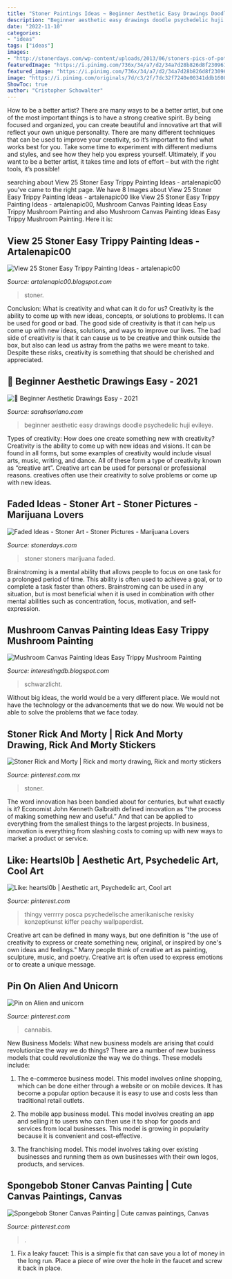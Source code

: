 ```yaml
---
title: "Stoner Paintings Ideas ~ Beginner Aesthetic Easy Drawings Doodle Psychedelic Huji Evileye"
description: "Beginner aesthetic easy drawings doodle psychedelic huji evileye"
date: "2022-11-10"
categories:
- "ideas"
tags: ["ideas"]
images:
- "http://stonerdays.com/wp-content/uploads/2013/06/stoners-pics-of-pot-marijuana-pictures-571.jpg"
featuredImage: "https://i.pinimg.com/736x/34/a7/d2/34a7d28b826d8f2309619d66a2599033.jpg"
featured_image: "https://i.pinimg.com/736x/34/a7/d2/34a7d28b826d8f2309619d66a2599033.jpg"
image: "https://i.pinimg.com/originals/7d/c3/2f/7dc32f7240e00341ddb16084c6ac5313.jpg"
ShowToc: true
author: "Cristopher Schowalter"
---
```



How to be a better artist?
There are many ways to be a better artist, but one of the most important things is to have a strong creative spirit. By being focused and organized, you can create beautiful and innovative art that will reflect your own unique personality. There are many different techniques that can be used to improve your creativity, so it’s important to find what works best for you. Take some time to experiment with different mediums and styles, and see how they help you express yourself. Ultimately, if you want to be a better artist, it takes time and lots of effort – but with the right tools, it’s possible!

	

		
searching about View 25 Stoner Easy Trippy Painting Ideas - artalenapic00 you've came to the right page. We have 8 Images about View 25 Stoner Easy Trippy Painting Ideas - artalenapic00 like View 25 Stoner Easy Trippy Painting Ideas - artalenapic00, Mushroom Canvas Painting Ideas Easy Trippy Mushroom Painting and also Mushroom Canvas Painting Ideas Easy Trippy Mushroom Painting. Here it is:
		
    
## View 25 Stoner Easy Trippy Painting Ideas - Artalenapic00

<img loading=lazy src="https://lh5.googleusercontent.com/proxy/QGllBC6RCdVqeXR0NorTHB-5NQQqgSqVMU5WayBAyfCOX6ec_uOjImzgS978X1RgVfNd7BYXvh6glwIBE0tLum3P8VlaVfYZF8VlLt18jaLpNxMwC85kAqtaloYskc5A5pZ0smM-ZUox4A=w1200-h630-p-k-no-nu" onerror="this.onerror=null;this.src='https://tse2.mm.bing.net/th?id=OIP.M8heABo2T2mf4sgu6wj3JAHaHS&amp;pid=15.1';" alt="View 25 Stoner Easy Trippy Painting Ideas - artalenapic00">

_Source: artalenapic00.blogspot.com_

>stoner. 

	

Conclusion: What is creativity and what can it do for us?
Creativity is the ability to come up with new ideas, concepts, or solutions to problems. It can be used for good or bad. The good side of creativity is that it can help us come up with new ideas, solutions, and ways to improve our lives. The bad side of creativity is that it can cause us to be creative and think outside the box, but also can lead us astray from the paths we were meant to take. Despite these risks, creativity is something that should be cherished and appreciated.

    
## 🖤 Beginner Aesthetic Drawings Easy - 2021

<img loading=lazy src="https://i.pinimg.com/originals/15/86/16/1586166031f90a1223016a25c3d0f79f.jpg" onerror="this.onerror=null;this.src='https://tse4.mm.bing.net/th?id=OIP.niTqYNNvi81dzco9n6wy6AHaJ4&amp;pid=15.1';" alt="🖤 Beginner Aesthetic Drawings Easy - 2021">

_Source: sarahsoriano.com_

>beginner aesthetic easy drawings doodle psychedelic huji evileye. 

	

Types of creativity: How does one create something new with creativity?
Creativity is the ability to come up with new ideas and visions. It can be found in all forms, but some examples of creativity would include visual arts, music, writing, and dance. All of these form a type of creativity known as “creative art”. Creative art can be used for personal or professional reasons. creatives often use their creativity to solve problems or come up with new ideas.

    
## Faded Ideas - Stoner Art - Stoner Pictures - Marijuana Lovers

<img loading=lazy src="http://stonerdays.com/wp-content/uploads/2013/06/stoners-pics-of-pot-marijuana-pictures-571.jpg" onerror="this.onerror=null;this.src='https://tse2.mm.bing.net/th?id=OIP.pOcy8g-H3FCazk-UGyaODgHaJb&amp;pid=15.1';" alt="Faded Ideas - Stoner Art - Stoner Pictures - Marijuana Lovers">

_Source: stonerdays.com_

>stoner stoners marijuana faded. 

	

Brainstroming is a mental ability that allows people to focus on one task for a prolonged period of time. This ability is often used to achieve a goal, or to complete a task faster than others. Brainstroming can be used in any situation, but is most beneficial when it is used in combination with other mental abilities such as concentration, focus, motivation, and self-expression.

    
## Mushroom Canvas Painting Ideas Easy Trippy Mushroom Painting

<img loading=lazy src="https://i.pinimg.com/originals/7d/c3/2f/7dc32f7240e00341ddb16084c6ac5313.jpg" onerror="this.onerror=null;this.src='https://tse4.mm.bing.net/th?id=OIP.w7XmbCG2KEk3VywYLshFEwHaNK&amp;pid=15.1';" alt="Mushroom Canvas Painting Ideas Easy Trippy Mushroom Painting">

_Source: interestingdb.blogspot.com_

>schwarzlicht. 

	

Without big ideas, the world would be a very different place. We would not have the technology or the advancements that we do now. We would not be able to solve the problems that we face today.

    
## Stoner Rick And Morty | Rick And Morty Drawing, Rick And Morty Stickers

<img loading=lazy src="https://i.pinimg.com/736x/b9/c4/b9/b9c4b9875fd9723517196eda68c5da72.jpg" onerror="this.onerror=null;this.src='https://tse3.mm.bing.net/th?id=OIP.RoIVuoCHJsktEgaLS2EGTAHaHQ&amp;pid=15.1';" alt="Stoner Rick and Morty | Rick and morty drawing, Rick and morty stickers">

_Source: pinterest.com.mx_

>stoner. 

	

The word innovation has been bandied about for centuries, but what exactly is it? Economist John Kenneth Galbraith defined innovation as “the process of making something new and useful.” And that can be applied to everything from the smallest things to the largest projects. In business, innovation is everything from slashing costs to coming up with new ways to market a product or service.

    
## Like: Heartsl0b | Aesthetic Art, Psychedelic Art, Cool Art

<img loading=lazy src="https://i.pinimg.com/originals/39/5b/c2/395bc2d451c043f0d499b6b1715f5de2.jpg" onerror="this.onerror=null;this.src='https://tse3.mm.bing.net/th?id=OIP.6IXCNL9-gD7aFr2afdoYiwHaK3&amp;pid=15.1';" alt="Like: heartsl0b | Aesthetic art, Psychedelic art, Cool art">

_Source: pinterest.com_

>thingy verrrry posca psychedelische amerikanische rexisky konzeptkunst kiffer peachy wallpaperdist. 

	

Creative art can be defined in many ways, but one definition is "the use of creativity to express or create something new, original, or inspired by one's own ideas and feelings." Many people think of creative art as painting, sculpture, music, and poetry. Creative art is often used to express emotions or to create a unique message.

    
## Pin On Alien And Unicorn

<img loading=lazy src="https://i.pinimg.com/originals/0c/fe/62/0cfe6269c5f33ec5629e76cf7e405910.jpg" onerror="this.onerror=null;this.src='https://tse1.mm.bing.net/th?id=OIP.x55LJiNHA2aRYtp39CLCfQHaO0&amp;pid=15.1';" alt="Pin on Alien and unicorn">

_Source: pinterest.com_

>cannabis. 

	

New Business Models: What new business models are arising that could revolutionize the way we do things?
There are a number of new business models that could revolutionize the way we do things. These models include:
1. The e-commerce business model. This model involves online shopping, which can be done either through a website or on mobile devices. It has become a popular option because it is easy to use and costs less than traditional retail outlets.

2. The mobile app business model. This model involves creating an app and selling it to users who can then use it to shop for goods and services from local businesses. This model is growing in popularity because it is convenient and cost-effective.

3. The franchising model. This model involves taking over existing businesses and running them as own businesses with their own logos, products, and services.

    
## Spongebob Stoner Canvas Painting | Cute Canvas Paintings, Canvas

<img loading=lazy src="https://i.pinimg.com/736x/34/a7/d2/34a7d28b826d8f2309619d66a2599033.jpg" onerror="this.onerror=null;this.src='https://tse3.mm.bing.net/th?id=OIP.8nAunoos417uLN_Zro5bfQHaJ4&amp;pid=15.1';" alt="Spongebob Stoner Canvas Painting | Cute canvas paintings, Canvas">

_Source: pinterest.com_

>. 

	

1. Fix a leaky faucet: This is a simple fix that can save you a lot of money in the long run. Place a piece of wire over the hole in the faucet and screw it back in place.

